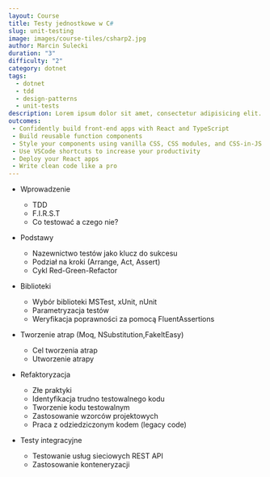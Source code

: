 ```yaml
---
layout: Course
title: Testy jednostkowe w C#
slug: unit-testing
image: images/course-tiles/csharp2.jpg
author: Marcin Sulecki
duration: "3"
difficulty: "2"
category: dotnet
tags:
  - dotnet
  - tdd
  - design-patterns
  - unit-tests
description: Lorem ipsum dolor sit amet, consectetur adipisicing elit. Animi odio rerum aliquam quos voluptatum accusantium suscipit, debitis tempore, assumenda soluta ad aliquid alias voluptates iste similique optio ipsam minima? Doloremque. Animi odio rerum aliquam quos voluptatum accusantium suscipit, debitis tempore dolor sit amet.
outcomes:
 - Confidently build front-end apps with React and TypeScript
 - Build reusable function components
 - Style your components using vanilla CSS, CSS modules, and CSS-in-JS
 - Use VSCode shortcuts to increase your productivity
 - Deploy your React apps
 - Write clean code like a pro
---
```



* Wprowadzenie
	* TDD	
	* F.I.R.S.T
	* Co testować a czego nie?
  	
* Podstawy
  * Nazewnictwo testów jako klucz do sukcesu
  * Podział na kroki (Arrange, Act, Assert)
  * Cykl Red-Green-Refactor

* Biblioteki 
  * Wybór biblioteki MSTest, xUnit, nUnit  
  * Parametryzacja testów
  * Weryfikacja poprawności za pomocą FluentAssertions
  
* Tworzenie atrap (Moq, NSubstitution,FakeItEasy)
  * Cel tworzenia atrap
  * Utworzenie atrapy

* Refaktoryzacja  
  * Złe praktyki
  * Identyfikacja trudno testowalnego kodu
  * Tworzenie kodu testowalnym
  * Zastosowanie wzorców projektowych
  * Praca z odziedziczonym kodem (legacy code)
  
* Testy integracyjne
  * Testowanie usług sieciowych REST API
  * Zastosowanie konteneryzacji

